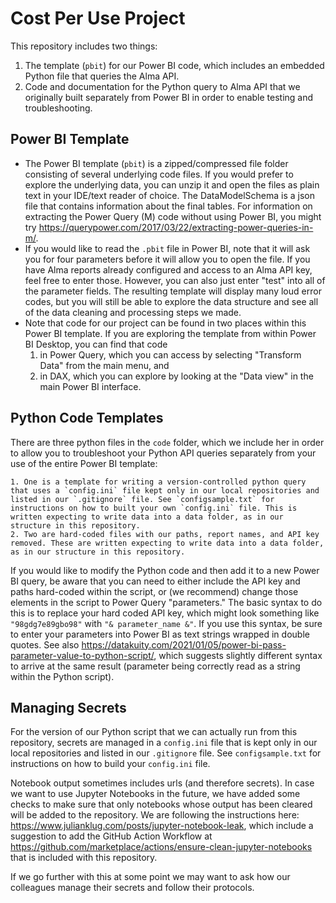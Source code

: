# Cost Per Use Project
This repository includes two things:
   1. The template (`pbit`) for our Power BI code, which includes an embedded Python file that queries the Alma API.
   2. Code and documentation for the Python query to Alma API that we originally built separately from Power BI in order to enable testing and troubleshooting.

## Power BI Template
- The Power BI template (`pbit`) is a zipped/compressed file folder consisting of several underlying code files. If you would prefer to explore the underlying data, you can unzip it and open the files as plain text in your IDE/text reader of choice. The DataModelSchema is a json file that contains information about the final tables. For information on extracting the Power Query (M) code without using Power BI, you might try https://querypower.com/2017/03/22/extracting-power-queries-in-m/.
- If you would like to read the `.pbit` file in Power BI, note that it will ask you for four parameters before it will allow you to open the file. If you have Alma reports already configured and access to an Alma API key, feel free to enter those. However, you can also just enter "test" into all of the parameter fields. The resulting template will display many loud error codes, but you will still be able to explore the data structure and see all of the data cleaning and processing steps we made.
- Note that code for our project can be found in two places within this Power BI template. If you are exploring the template from within Power BI Desktop, you can find that code
    1. in Power Query, which you can access by selecting "Transform Data" from the main menu, and
    2. in DAX, which you can explore by looking at the "Data view" in the main Power BI interface.

## Python Code Templates
There are three python files in the `code` folder, which we include her in order to allow you to troubleshoot your Python API queries separately from your use of the entire Power BI template:

    1. One is a template for writing a version-controlled python query that uses a `config.ini` file kept only in our local repositories and listed in our `.gitignore` file. See `configsample.txt` for instructions on how to built your own `config.ini` file. This is written expecting to write data into a data folder, as in our structure in this repository.
    2. Two are hard-coded files with our paths, report names, and API key removed. These are written expecting to write data into a data folder, as in our structure in this repository.
    
If you would like to modify the Python code and then add it to a new Power BI query, be aware that you can need to either include the API key and paths hard-coded within the script, or (we recommend) change those elements in the script to Power Query "parameters." The basic syntax to do this is to replace your hard coded API key, which might look something like `"98gdg7e89gbo98"` with `"& parameter_name &"`. If you use this syntax, be sure to enter your parameters into Power BI as text strings wrapped in double quotes. See also https://datakuity.com/2021/01/05/power-bi-pass-parameter-value-to-python-script/, which suggests slightly different syntax to arrive at the same result (parameter being correctly read as a string within the Python script).

## Managing Secrets
For the version of our Python script that we can actually run from this repository, secrets are managed in a `config.ini` file that is kept only in our local repositories and listed in our `.gitignore` file. See `configsample.txt` for instructions on how to build your `config.ini` file.

Notebook output sometimes includes urls (and therefore secrets). In case we want to use Jupyter Notebooks in the future, we have added some checks to make sure that only notebooks whose output has been cleared will be added to the repository. We are following the instructions here: https://www.julianklug.com/posts/jupyter-notebook-leak, which include a suggestion to add the GitHub Action Workflow at https://github.com/marketplace/actions/ensure-clean-jupyter-notebooks that is included with this repository.

If we go further with this at some point we may want to ask how our colleagues manage their secrets and follow their protocols. 

